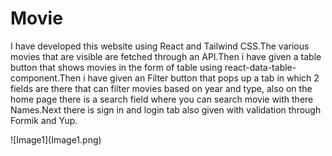 <h1>Movie</h1>
<p>I have developed this website using React and Tailwind CSS.The various movies that are visible are fetched through an API.Then i have given a table button that shows movies in the form of table using react-data-table-component.Then i have given an Filter button that pops up a tab in which 2 fields are there that can filter movies based on year and type, also on the home page there is a search field where you can search movie with there Names.Next there is sign in and login tab also given with validation through Formik and Yup.</p>
![Image1](Image1.png)

